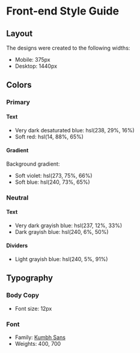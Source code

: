 # Front-end Style Guide

## Layout

The designs were created to the following widths:

-  Mobile: 375px
-  Desktop: 1440px

## Colors

### Primary

#### Text

-  Very dark desaturated blue: hsl(238, 29%, 16%)
-  Soft red: hsl(14, 88%, 65%)

#### Gradient

Background gradient:

-  Soft violet: hsl(273, 75%, 66%)
-  Soft blue: hsl(240, 73%, 65%)

### Neutral

#### Text

-  Very dark grayish blue: hsl(237, 12%, 33%)
-  Dark grayish blue: hsl(240, 6%, 50%)

#### Dividers

-  Light grayish blue: hsl(240, 5%, 91%)

## Typography

### Body Copy

-  Font size: 12px

### Font

-  Family: [Kumbh Sans](https://fonts.google.com/specimen/Kumbh+Sans)
-  Weights: 400, 700
